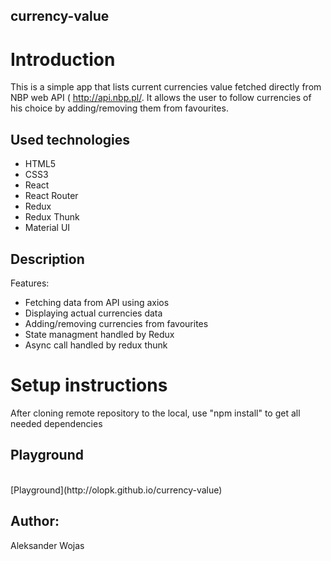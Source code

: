 ## currency-value

# Introduction

This is a simple app that lists current currencies value fetched directly from NBP web API (​ http://api.nbp.pl/​. It allows the user to follow currencies of his choice by adding/removing them from favourites.

## Used technologies

- HTML5
- CSS3
- React
- React Router
- Redux
- Redux Thunk
- Material UI

## Description

Features:
- Fetching data from API using axios
- Displaying actual currencies data
- Adding/removing currencies from favourites
- State managment handled by Redux 
- Async call handled by redux thunk

# Setup instructions

After cloning remote repository to the local, use "npm install" to get all needed dependencies

## Playground

</br>
[Playground](http://olopk.github.io/currency-value)

## Author:
Aleksander Wojas
